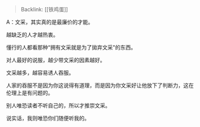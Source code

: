 > Backlink: [[铁鸡蛋]]

A：文采，其实真的是最廉价的才能。

越缺乏的人才越热衷。

懂行的人都看那种“拥有文采就是为了拋弃文采"的东西。

对人最好的说服，越少带文采的因素越好。

文采越多，越容易诱人吞服。

人家的吞服不是因为你这说得有道理，而是因为你文采好让他放下了判断力，这在伦理上是有问题的。

别人唯恐读者不听自己的，所以才推崇文采。

说实话，我则唯恐你们随便听我的。
